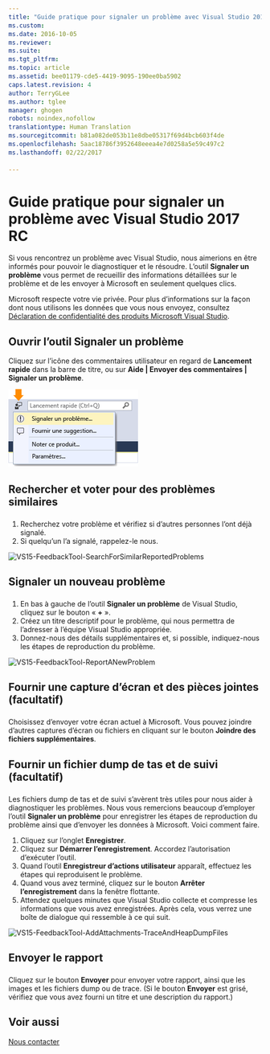 ```yaml
---
title: "Guide pratique pour signaler un problème avec Visual Studio 2017 | Microsoft Docs"
ms.custom: 
ms.date: 2016-10-05
ms.reviewer: 
ms.suite: 
ms.tgt_pltfrm: 
ms.topic: article
ms.assetid: bee01179-cde5-4419-9095-190ee0ba5902
caps.latest.revision: 4
author: TerryGLee
ms.author: tglee
manager: ghogen
robots: noindex,nofollow
translationtype: Human Translation
ms.sourcegitcommit: b81a082de053b11e8dbe05317f69d4bcb603f4de
ms.openlocfilehash: 5aac18786f3952648eeea4e7d0258a5e59c497c2
ms.lasthandoff: 02/22/2017

---
```

# <a name="how-to-report-a-problem-with-visual-studio-2017-rc"></a>Guide pratique pour signaler un problème avec Visual Studio 2017 RC
Si vous rencontrez un problème avec Visual Studio, nous aimerions en être informés pour pouvoir le diagnostiquer et le résoudre.  L’outil **Signaler un problème** vous permet de recueillir des informations détaillées sur le problème et de les envoyer à Microsoft en seulement quelques clics.  

 Microsoft respecte votre vie privée. Pour plus d’informations sur la façon dont nous utilisons les données que vous nous envoyez, consultez [Déclaration de confidentialité des produits Microsoft Visual Studio](https://www.visualstudio.com/en-us/dn948229).  

## <a name="open-the-report-a-problem-tool"></a>Ouvrir l’outil Signaler un problème  
 Cliquez sur l’icône des commentaires utilisateur en regard de **Lancement rapide** dans la barre de titre, ou sur **Aide &#124; Envoyer des commentaires &#124; Signaler un problème**.  

 ![Élément de menu Signaler un problème](../ide/media/report-a-problem-menu-item.png "Élément de menu Signaler un problème")  

## <a name="search-and-vote-for-similar-problems"></a>Rechercher et voter pour des problèmes similaires  
###  <a name="search_and_vote"></a>  

1.  Recherchez votre problème et vérifiez si d’autres personnes l’ont déjà signalé.
2.  Si quelqu’un l’a signalé, rappelez-le nous.  

  ![VS15-FeedbackTool-SearchForSimilarReportedProblems](../ide/media/feedbacktool-searchforsimilarreportedproblems.png "Rechercher et voter pour des problèmes similaires")


## <a name="report-a-new-problem"></a>Signaler un nouveau problème
###  <a name="report_new_problem"></a>
1.  En bas à gauche de l’outil **Signaler un problème** de Visual Studio, cliquez sur le bouton « **+** ».  
2.  Créez un titre descriptif pour le problème, qui nous permettra de l’adresser à l’équipe Visual Studio appropriée.  
3.  Donnez-nous des détails supplémentaires et, si possible, indiquez-nous les étapes de reproduction du problème.  

  ![VS15-FeedbackTool-ReportANewProblem](../ide/media/feedbacktool-reportanewproblem.jpg "Signaler un nouveau problème")

## <a name="provide-a-screenshot-and-attachments-optional"></a>Fournir une capture d’écran et des pièces jointes (facultatif)
###  <a name="provide_screenshots"></a>
 Choisissez d’envoyer votre écran actuel à Microsoft. Vous pouvez joindre d’autres captures d’écran ou fichiers en cliquant sur le bouton **Joindre des fichiers supplémentaires**.  

## <a name="provide-a-trace-and-heap-dump-optional"></a>Fournir un fichier dump de tas et de suivi (facultatif)  
###  <a name="provide_a_trace_and_heap_dump"></a>  

Les fichiers dump de tas et de suivi s’avèrent très utiles pour nous aider à diagnostiquer les problèmes.   Nous vous remercions beaucoup d’employer l’outil **Signaler un problème** pour enregistrer les étapes de reproduction du problème ainsi que d’envoyer les données à Microsoft.  Voici comment faire.

1.  Cliquez sur l’onglet **Enregistrer**.
2.  Cliquez sur **Démarrer l’enregistrement**. Accordez l’autorisation d’exécuter l’outil.
3.  Quand l’outil **Enregistreur d’actions utilisateur** apparaît, effectuez les étapes qui reproduisent le problème.
4.  Quand vous avez terminé, cliquez sur le bouton **Arrêter l’enregistrement** dans la fenêtre flottante.
5.  Attendez quelques minutes que Visual Studio collecte et compresse les informations que vous avez enregistrées.  Après cela, vous verrez une boîte de dialogue qui ressemble à ce qui suit.   

  ![VS15-FeedbackTool-AddAttachments-TraceAndHeapDumpFiles](../ide/media/feedbacktool-addattachments-traceandheapdumpfiles.jpg "Fournir des fichiers de trace et des fichiers dump de tas")


## <a name="submit-the-report"></a>Envoyer le rapport  
###  <a name="submit_the_report"></a>  
 Cliquez sur le bouton **Envoyer** pour envoyer votre rapport, ainsi que les images et les fichiers dump ou de trace. (Si le bouton **Envoyer** est grisé, vérifiez que vous avez fourni un titre et une description du rapport.)  

## <a name="see-also"></a>Voir aussi  
 [Nous contacter](../ide/talk-to-us.md)

